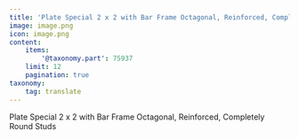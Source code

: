 ```yaml
---
title: 'Plate Special 2 x 2 with Bar Frame Octagonal, Reinforced, Completely Round Studs'
image: image.png
icon: image.png
content:
    items:
        '@taxonomy.part': 75937
    limit: 12
    pagination: true
taxonomy:
    tag: translate
---
```


Plate Special 2 x 2 with Bar Frame Octagonal, Reinforced, Completely Round Studs
